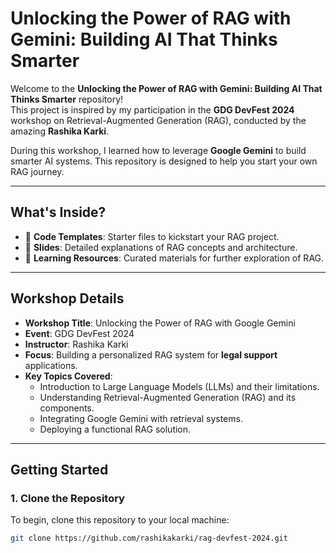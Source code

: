 # **Unlocking the Power of RAG with Gemini: Building AI That Thinks Smarter**

Welcome to the **Unlocking the Power of RAG with Gemini: Building AI That Thinks Smarter** repository!  
This project is inspired by my participation in the **GDG DevFest 2024** workshop on Retrieval-Augmented Generation (RAG), conducted by the amazing **Rashika Karki**.  

During this workshop, I learned how to leverage **Google Gemini** to build smarter AI systems. This repository is designed to help you start your own RAG journey.

---

## **What's Inside?**
- 📂 **Code Templates**: Starter files to kickstart your RAG project.  
- 📘 **Slides**: Detailed explanations of RAG concepts and architecture.  
- 🔗 **Learning Resources**: Curated materials for further exploration of RAG.

---

## **Workshop Details**
- **Workshop Title**: Unlocking the Power of RAG with Google Gemini  
- **Event**: GDG DevFest 2024  
- **Instructor**: Rashika Karki  
- **Focus**: Building a personalized RAG system for **legal support** applications.  
- **Key Topics Covered**:  
  - Introduction to Large Language Models (LLMs) and their limitations.  
  - Understanding Retrieval-Augmented Generation (RAG) and its components.  
  - Integrating Google Gemini with retrieval systems.  
  - Deploying a functional RAG solution.  

---

## **Getting Started**

### **1. Clone the Repository**
To begin, clone this repository to your local machine:  
```bash
git clone https://github.com/rashikakarki/rag-devfest-2024.git
